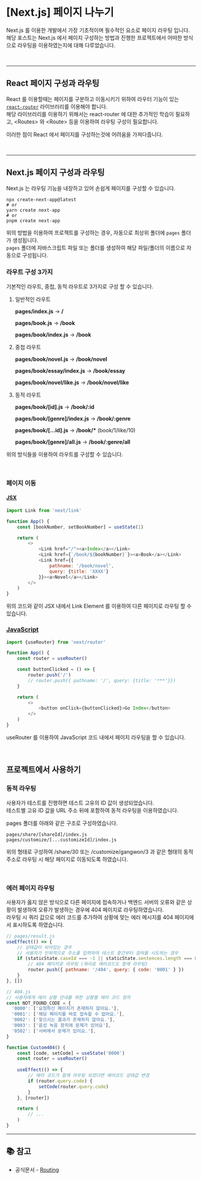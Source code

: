 # [Next.js] 페이지 나누기

Next.js 를 이용한 개발에서 가장 기초적이며 필수적인 요소로 페이지 라우팅 입니다.\
해당 포스트는 Next.js 에서 페이지 구성하는 방법과 진행한 프로젝트에서 어떠한 방식으로 라우팅을 이용하였는지에 대해 다루었습니다.

&nbsp;

---

## React 페이지 구성과 라우팅

React 를 이용할때는 페이지를 구분하고 이동시키기 위하여 라우터 기능이 있는 [`react-router`](https://reactrouter.com) 라이브러리를 이용해야 합니다.\
해당 라이브러리를 이용하기 위해서는 react-router 에 대한 추가적인 학습이 필요하고, \<Routes\> 와 \<Route\> 등을 이용하여 라우팅 구성이 필요합니다.

이러한 점이 React 에서 페이지를 구성하는것에 어려움을 가져다줍니다.

&nbsp;

---

## Next.js 페이지 구성과 라우팅

Next.js 는 라우팅 기능을 내장하고 있어 손쉽게 페이지를 구성할 수 있습니다.

```text
npx create-next-app@latest
# or
yarn create next-app
# or
pnpm create next-app
```

위의 방법을 이용하여 프로젝트를 구성하는 경우, 자동으로 최상위 폴더에 `pages` 폴더가 생성됩니다.\
`pages` 폴더에 자바스크립트 파일 또는 폴더를 생성하여 해당 파일/폴더의 이름으로 자동으로 구성됩니다.

### 라우트 구성 3가지

기본적인 라우트, 중첩, 동적 라우트로 3가지로 구성 할 수 있습니다.

1. 일반적인 라우트

    **pages/index.js** -> **/**

    **pages/book.js** -> **/book**

    **pages/book/index.js** -> **/book**

1. 중첩 라우트

    **pages/book/novel.js** -> **/book/novel**

    **pages/book/essay/index.js** -> **/book/essay**

    **pages/book/novel/like.js** -> **/book/novel/like**

1. 동적 라우트

    **pages/book/[id].js** -> **/book/:id**

    **pages/book/[genre]/index.js** -> **/book/:genre**

    **pages/book/[...id].js** -> **/book/\***  (book/1/like/10)

    **pages/book/[genre]/all.js** -> **/book/:genre/all**

위의 방식들을 이용하여 라우트를 구성할 수 있습니다.

&nbsp;

### 페이지 이동

#### <a href="https://nextjs.org/docs/api-reference/next/link" target="_blank">JSX</a>

```javascript
import Link from 'next/link'

function App() {
    const [bookNumber, setBookNumber] = useState(1)

    return (
        <>
            <Link href="/"><a>Index</a></Link>
            <Link href={`/book/${bookNumber}`}><a>Book</a></Link>
            <Link href={{
                pathname: '/book/novel',
                query: {title: 'XXXX'}
            }}><a>Novel</a></Link>
        </>
    )
}
```

위의 코드와 같이 JSX 내에서 Link Element 를 이용하여 다른 페이지로 라우팅 할 수 있습니다.

### <a href="https://nextjs.org/docs/api-reference/next/router" target="_blank">JavaScript</a>

```javascript
import {useRouter} from 'next/router'

function App() {
    const router = useRouter()

    const buttonClicked = () => {
        router.push('/')
        // router.push({ pathname: '/', query: {title: '***'}})
    }

    return (
        <>
            <button onClick={buttonClicked}>Go Index</button>
        </>
    )
}
```

useRouter 를 이용하여 JavaScript 코드 내에서 페이지 라우팅을 할 수 있습니다.

&nbsp;

## 프로젝트에서 사용하기

### 동적 라우팅

사용자가 테스트를 진행하면 테스트 고유의 ID 값이 생성되었습니다.\
테스트별 고유 ID 값을 URL 주소 뒤에 포함하여 동적 라우팅을 이용하였습니다.

pages 폴더를 아래와 같은 구조로 구성하였습니다.

```text
pages/share/[shareId]/index.js
pages/customize/[...customizeId]/index.js
```

위의 형태로 구성하여 /share/30 또는 /customize/gangwon/3 과 같은 형태의 동적 주소로 라우팅 시 해당 페이지로 이동되도록 하였습니다.

&nbsp;

### 에러 페이지 라우팅

사용자가 옳지 않은 방식으로 다른 페이지에 접속하거나 백엔드 서버의 오류와 같은 상황이 발생하여 오류가 발생하는 경우에 404 페이지로 라우팅하였습니다.\
라우팅 시 쿼리 값으로 에러 코드를 추가하여 상황에 맞는 에러 메시지를 404 페이지에서 표시하도록 하였습니다.

```javascript
// pages/result.js
useEffect(() => {
    // 상태값이 비어있는 경우
    // 사용자가 인위적으로 주소를 입력하여 테스트 중간부터 참여를 시도하는 경우
    if (staticState.caseId === -1 || staticState.sentences.length === 0) {
        // 404 페이지로 라우팅 (쿼리로 에러코드도 함께 라우팅)
        router.push({ pathname: '/404', query: { code: '0001' } })
    }
}, [])

// 404.js
// 사용자에게 에러 상황 안내를 위한 상황별 에러 코드 정의
const NOT_FOUND_CODE = {
  '0000': ['요청하신 페이지가 존재하지 않아요.'],
  '0001': ['해당 페이지를 바로 접속할 수 없어요.'],
  '0002': ['찾으시는 결과가 존재하지 않아요.'],
  '0003': ['음성 녹음 장치에 문제가 있어요'],
  '0502': ['서버에서 문제가 있어요.'],
}

function Custom404() {
    const [code, setCode] = useState('0000')
    const router = useRouter()
    
    useEffect(() => {
        // 에러 코드가 함께 라우팅 되었다면 에러코드 상태값 변경
        if (router.query.code) {
            setCode(router.query.code)
        }
    }, [router])

    return (
        // ...
    )
}
```

---

## :books: 참고

- 공식문서 - <a href="https://nextjs.org/docs/routing/introduction" target="_blank">Routing</a>
